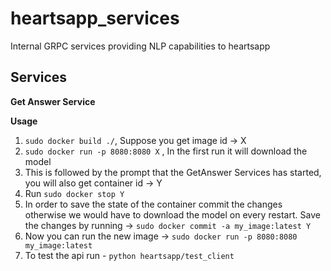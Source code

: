 # heartsapp_services
Internal GRPC services providing NLP capabilities to heartsapp

## Services

**Get Answer Service**

**Usage**

1. ```sudo docker build ./```, Suppose you get image id -> X
2. ```sudo docker run -p 8080:8080 X``` , In the first run it will download the model
3. This is followed by the prompt that the GetAnswer Services has started, you will also
get container id -> Y
4. Run ```sudo docker stop Y```
5. In order to save the state of the container commit the changes otherwise we would have to
download the model on every restart. Save the changes by running ->
```sudo docker commit -a my_image:latest Y```
6. Now you can run the new image -> ```sudo docker run -p 8080:8080 my_image:latest```
7. To test the api run - ```python heartsapp/test_client```
